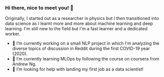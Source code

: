 ### Hi there, nice to meet you! 👋

Originally, I started out as a researcher in physics but I then transitioned into data science as I learnt more and more about machine learning and deep learning. I'm still new to the field but I'm a fast learner and a dedicated worker.  
- 🔭 I’m currently working on a small NLP project in which I'm analyzing the diverse topics of discussion in Reddit during the first COVID-19 year (2020).
- 🌱 I’m currently learning MLOps by following the course on coursera from Andrew Ng.
- 🤔 I’m looking for help with landing my first job as a data scientist!
   
<!--
**chanthbouala/chanthbouala** is a ✨ _special_ ✨ repository because its `README.md` (this file) appears on your GitHub profile.

Here are some ideas to get you started:

- 🔭 I’m currently working on ...
- 🌱 I’m currently learning ...
- 👯 I’m looking to collaborate on ...
- 🤔 I’m looking for help with ...
- 💬 Ask me about ...
- 📫 How to reach me: ...
- 😄 Pronouns: ...
- ⚡ Fun fact: ...
-->

